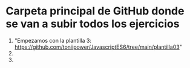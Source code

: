 # Carpeta principal de GitHub donde se van a subir todos los ejercicios

1. "Empezamos con la plantilla 3: https://github.com/toniipower/JavascriptES6/tree/main/plantilla03"
2. 
3.
